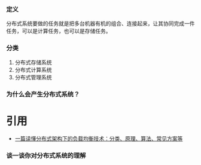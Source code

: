 ### 定义
分布式系统要做的任务就是把多台机器有机的组合、连接起来，让其协同完成一件任务，可以是计算任务，也可以是存储任务。

### 分类
1. 分布式存储系统
2. 分布式计算系统
3. 分布式管理系统

### 为什么会产生分布式系统？

# 引用
* [一篇读懂分布式架构下的负载均衡技术：分类、原理、算法、常见方案等](https://blog.csdn.net/hellojackjiang2011/article/details/89674268)

### 谈一谈你对分布式系统的理解
